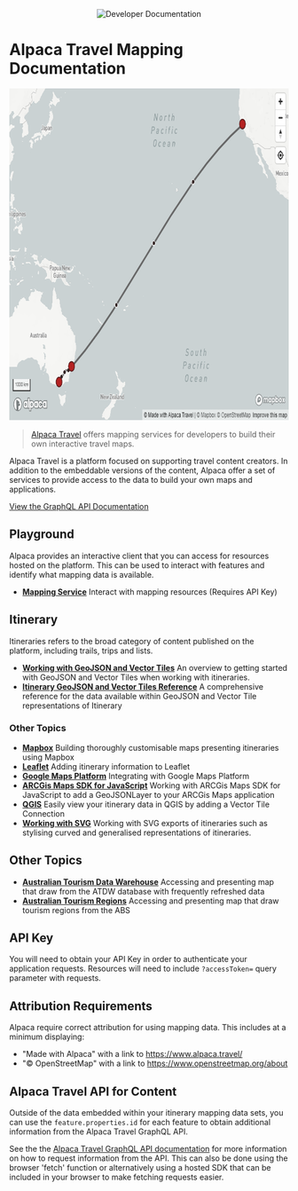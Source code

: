 <div align="center">
  <img alt="Developer Documentation" src="https://developer.alpacamaps.com/_media/logo.svg" height="75" width="75" />
</div>

# Alpaca Travel Mapping Documentation

<img alt="Mapping Data" src="./map.png" width="803" height="598" />

> [Alpaca Travel](https://alpaca.travel) offers mapping services for developers
> to build their own interactive travel maps.

Alpaca Travel is a platform focused on supporting travel content creators. In
addition to the embeddable versions of the content, Alpaca offer a set of
services to provide access to the data to build your own maps and applications.

[View the GraphQL API Documentation](https://github.com/AlpacaTravel/graphql-docs)

## Playground

Alpaca provides an interactive client that you can access for resources hosted
on the platform. This can be used to interact with features and identify what
mapping data is available.

- **[Mapping Service](https://mapping.withalpaca.travel/)**
  Interact with mapping resources (Requires API Key)

## Itinerary

Itineraries refers to the broad category of content published on the platform,
including trails, trips and lists.

- **[Working with GeoJSON and Vector Tiles](/topics/itinerary/Working%20with%20GeoJSON%20and%20Vector%20Tiles/README.md)**
  An overview to getting started with GeoJSON and Vector Tiles when working with
  itineraries.
- **[Itinerary GeoJSON and Vector Tiles Reference](/reference/itinerary/GeoJSON%20and%20Vector%20Tiles/README.md)**
  A comprehensive reference for the data available within GeoJSON and Vector
  Tile representations of Itinerary

### Other Topics

- **[Mapbox](/topics/itinerary/Working%20with%20Mapbox/)**
  Building thoroughly customisable maps presenting itineraries using Mapbox
- **[Leaflet](/topics/itinerary/Working%20with%20Leaflet/)**
  Adding itinerary information to Leaflet
- **[Google Maps Platform](/topics/itinerary/Working%20with%20Google%20Maps/)**
  Integrating with Google Maps Platform
- **[ARCGis Maps SDK for JavaScript](/topics/itinerary/Working%20with%20ArcGIS%20Maps%20SDK%20for%20JavaScript/)**
  Working with ARCGis Maps SDK for JavaScript to add a GeoJSONLayer to your
  ARCGis Maps application
- **[QGIS](/topics/itinerary/Working%20with%20QGIS/)**
  Easily view your itinerary data in QGIS by adding a Vector Tile Connection
- **[Working with SVG](/topics/itinerary/Working%20with%20SVG/)**
  Working with SVG exports of itineraries such as stylising curved and
  generalised representations of itineraries.

## Other Topics

- **[Australian Tourism Data Warehouse](/sets/Australian%20Tourism%20Data%20Warehouse/)**
  Accessing and presenting map that draw from the ATDW database with frequently
  refreshed data
- **[Australian Tourism Regions](/sets/Australian%20Tourism%20Regions/)**
  Accessing and presenting map that draw tourism regions from the ABS

## API Key

You will need to obtain your API Key in order to authenticate your application
requests. Resources will need to include `?accessToken=` query parameter with
requests.

## Attribution Requirements

Alpaca require correct attribution for using mapping data. This includes at a
minimum displaying:

- "Made with Alpaca" with a link to https://www.alpaca.travel/
- "&copy; OpenStreetMap" with a link to https://www.openstreetmap.org/about

## Alpaca Travel API for Content

Outside of the data embedded within your itinerary mapping data sets, you can
use the `feature.properties.id` for each feature to obtain additional
information from the Alpaca Travel GraphQL API.

See the the [Alpaca Travel GraphQL API documentation](https://github.com/AlpacaTravel/graphql-docs) for more information on how to request information from the API.
This can also be done using the browser 'fetch' function or alternatively using
a hosted SDK that can be included in your browser to make fetching requests
easier.
